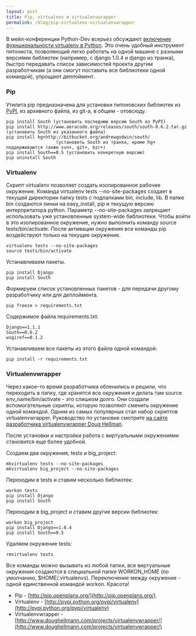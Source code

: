 ```yaml
---
layout: post
title: Pip, virtualenv и virtualenvwrapper
permalink: /blog/pip-virtualenv-virtualenvwrapper
---
```

В мейл-конференции Python-Dev всерьез обсуждают [включение фукнциональности virtualenv в Python](http://www.mail-archive.com/python-dev@python.org/msg45750.html). Это очень удобный инструмент питониста, позволяющий легко работать на одной машине с разными версиями библиотек (например, с django 1.0.4 и django из транка), быстро передавать список зависимостей проекта другим разработчикам (а они смогут поставить все библиотеки одной командой), упрощают деплоймент.
<!--more-->

### Pip

Утилита pip предназначена для установки питоновских библиотек из [PyPI](http://pypi.python.org), из архивного файла, из git-a, в общем - отовсюду.

    pip install South (установить последнюю версию South из PyPI)
    pip install http://www.aeracode.org/releases/south/south-0.6.2.tar.gz (установить South из указанного файла)
    pip install hg+http://bitbucket.org/andrewgodwin/south/ 
                       (установить South из транка, кроме hg+ поддерживаются также svn+, git+, bzr+)
    pip install South==0.5 (установить конкретную версию)
    pip uninstall South

### Virtualenv

Скрипт virtualenv позволяет создать изолированное рабочее окружение. Команда virtualenv tests --no-site-packages создает в текущей директории папку tests с подпапками bin, include, lib. В папке bin создаются линки на easy_install, pip и текущую версию интерпретатора python. Параметр --no-site-packages запрещает использовать уже установленные system-wide библиотеки. Чтобы *войти* в это изолированное окружение, нужно выполнить команду source tests/bin/activate. После активации окружения все команды pip воздействуют только на текущее окружение.

    virtualenv tests --no-site-packages
    source tests/bin/activate

Устанавливаем пакеты.    
    
    pip install Django
    pip install South
    
Формируем список установленных пакетов - для передачи другому разработчику или для деплоймента.

    pip freeze > requirements.txt
    
Содержимое файла requirements.txt:

    Django==1.1.1
    South==0.6.2
    wsgiref==0.1.2

Устанавливаем все пакеты из этого файла одной командой:

    pip install -r requirements.txt
    
### Virtualenvwrapper

Через какое-то время разработчики обленились и решили, что переходить в папку, где хранятся все окружения и делать там source env_name/bin/activate - это слишком долго. Они создали вспомогательные скрипты, которую позволяют сменить окружение одной командой. Одним из самых популярных стал набор скриптов virtualenvwrapper. Руководство по установке смотрите [на сайте разработчика virtualenvwrapper Doug Hellman](http://www.doughellmann.com/projects/virtualenvwrapper/).

После установки и настройки работа с виртуальными окружениями становится еще более удобной.

Создаем два окружения, tests и big_project:

    mkvirtualenv tests --no-site-packages
    mkvirtualenv big_project --no-site-packages

Переходим в tests и ставим несколько библиотек:    

    workon tests
    pip install Django
    pip install South

Переходим в big_project и ставим другие версии библиотек:    

    workon big_project
    pip install Django==1.0.4
    pip install South==0.5

Удаляем окружение tests:    

    rmvirtualenv tests
    
Все команды можно вызывать из любой папки, все виртуальные окружения создаются в специальной папке WORKON_HOME (по умолчанию, $HOME/.virtualenvs). Переключение между окружение - одной единственной командой workon. Красота!

* Pip - [http://pip.openplans.org/](http://pip.openplans.org/).
* Virtualenv - [http://pypi.python.org/pypi/virtualenv](http://pypi.python.org/pypi/virtualenv)
* Virtualenvwrapper - [http://www.doughellmann.com/projects/virtualenvwrapper/](http://www.doughellmann.com/projects/virtualenvwrapper/)

